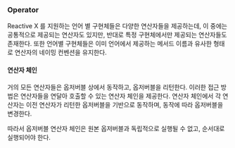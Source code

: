 ### Operator

Reactive X 를 지원하는 언어 별 구현체들은 다양한 연산자들을 제공하는데, 이 중에는 공통적으로 제공되는 연산자도 있지만, 반대로 특정 구현체에서만 제공되는 연산자들도 존재한다. 또한 언어별 구현체들은 이미 언어에서 제공하는 메서드 이름과 유사한 형태로 연산자의 네이밍 컨벤션을 유지한다. 

#### 연산자 체인

거의 모든 연산자들은 옵저버블 상에서 동작하고, 옵저버블을 리턴한다. 이러한 접근 방법은 연산자들을 연달아 호출할 수 있는 연산자 체인을 제공한다. 연산자 체인에서 각 연산자는 이전 연산자가 리턴한 옵저버블을 기반으로 동작하며, 동작에 따라 옵저버블을 변경한다.

따라서 옵저버블 연산자 체인은 원본 옵저버블과 독립적으로 실행될 수 없고, 순서대로 실행되어야 한다. 